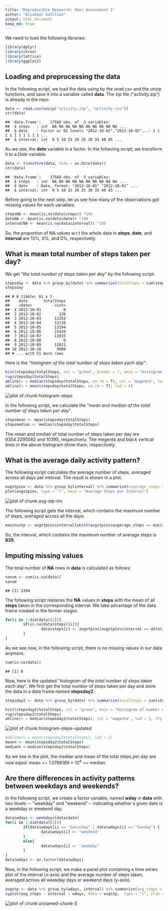 ```yaml
---
title: "Reproducible Research: Peer Assessment 1"
author: "Aliakbar Safilian"
output: html_document
keep_md: true
---
```

We need to load the following libraries: 

```r
library(dplyr)
library(chron)
library(lattice)
library(ggplot2)
```



## Loading and preprocessing the data
In the following script, we load the data using by the *read.csv* and the *unzip* functions, and save it into a variable called **data**. The zip file ("activity.zip") is already in the repo.  

```r
data <- read.csv(unzip("activity.zip", "activity.csv"))
str(data)
```

```
## 'data.frame':	17568 obs. of  3 variables:
##  $ steps   : int  NA NA NA NA NA NA NA NA NA NA ...
##  $ date    : Factor w/ 61 levels "2012-10-01","2012-10-02",..: 1 1 1 1 1 1 1 1 1 1 ...
##  $ interval: int  0 5 10 15 20 25 30 35 40 45 ...
```
As we see, the **date** variable is a factor. In the follwoing script, we transform it to a *Date* variable.

```r
data <- transform(data, date = as.Date(date))
str(data)
```

```
## 'data.frame':	17568 obs. of  3 variables:
##  $ steps   : int  NA NA NA NA NA NA NA NA NA NA ...
##  $ date    : Date, format: "2012-10-01" "2012-10-01" ...
##  $ interval: int  0 5 10 15 20 25 30 35 40 45 ...
```
Before going to the next step, let us see how many of the observations got missing values for each variables.

```r
stepsNA <- mean(is.na(data$steps)) *100
dateNA <- mean(is.na(data$date)) *100
intervalNA <- mean(is.na(data$interval)) *100
```
So, the proportion of NA values w.r.t the whole data in **steps**, **date**, and **interval** are 13%, 0%, and 0%, respectively.

## What is mean total number of steps taken per day?
We get "*the total number of steps taken per day*" by the following script. 

```r
stepsday <- data %>% group_by(date) %>% summarize(totalSteps = sum(steps, na.rm = TRUE))
stepsday
```

```
## # A tibble: 61 x 2
##    date       totalSteps
##    <date>          <int>
##  1 2012-10-01          0
##  2 2012-10-02        126
##  3 2012-10-03      11352
##  4 2012-10-04      12116
##  5 2012-10-05      13294
##  6 2012-10-06      15420
##  7 2012-10-07      11015
##  8 2012-10-08          0
##  9 2012-10-09      12811
## 10 2012-10-10       9900
## # ... with 51 more rows
```

Here is the "*histogram of the total number of steps taken each day*": 

```r
hist(stepsday$totalSteps, col = "green", breaks = 7, main = "Histogram of number of steps taken each day", xlab = "Total Steps")
rug(stepsday$totalSteps) 
abline(v = median(stepsday$totalSteps, na.rm = T), col = "magenta", lwd = 4)
abline(v = mean(stepsday$totalSteps, na.rm = T), lwd = 4)
```

![plot of chunk histogram-steps](figure/histogram-steps-1.png)

In the following script, we calculate the "*mean and median of the total number of steps taken per day*". 

```r
stepsmean <- mean(stepsday$totalSteps)
stepsmedian <- median(stepsday$totalSteps)
```
The mean and median of total number of steps taken per day are 9354.2295082 and 10395, respecitvely. The megenta and black vertical lines in the above histogram show them, respectively. 

## What is the average daily activity pattern?
The following script calculates the average number of steps, averaged across all days per interval. The result is shown in a plot.

```r
avgstpinv <- data %>% group_by(interval) %>% summarize(avgerage_steps = mean(steps, na.rm = TRUE))
plot(avgstpinv, type = "l", main = "Average Steps per Interval")
```

![plot of chunk avg-stp-inv](figure/avg-stp-inv-1.png)

The following script gets the interval, which contains the maximum number of steps, averaged across all the days. 

```r
maxinvstp <- avgstpinv$interval[which(avgstpinv$avgerage_steps == max(avgstpinv$avgerage_steps))]
```

So, the interval, which contains the maximum number of average steps is **835**.

## Imputing missing values
The total number of **NA** rows in **data** is calculated as follows: 

```r
nanum <- sum(is.na(data))
nanum
```

```
## [1] 2304
```

The following script replaces the **NA** values in **steps** with the mean of all **steps** taken in the corresponding interval. We take advantage of the data frame created in the former stages. 


```r
for(i in 1:dim(data)[1]){
        if(is.na(data$steps)[i]){
                data$steps[i] <- avgstpinv[avgstpinv$interval == data$interval[i],]$avgerage_steps
        }
}
```
As we see now, in the following script, there is no missing values in our data anymore.

```r
sum(is.na(data))
```

```
## [1] 0
```

Now, here is the updated "*histogram of the total number of steps taken each day*". We first get the total number of steps taken per day and store the data in a data frame named **stepsday2**. 

```r
stepsday2 <- data %>% group_by(date) %>% summarize(totalSteps = sum(steps, na.rm = T))

hist(stepsday2$totalSteps, col = "green", main = "Histogram of number of steps taken each day", xlab = "Total Steps")
rug(stepsday2$totalSteps) 
abline(v = median(stepsday2$totalSteps), col = "magenta", lwd = 2, lty = 2)
```

![plot of chunk histogram-steps-updated](figure/histogram-steps-updated-1.png)

```r
#abline(v = mean(stepsday2$totalSteps), lwd = 2)
meann <- mean(stepsday2$totalSteps)
mediann <-median(stepsday2$totalSteps)
```
As we see in the plot, the median and mean of the total steps per day are now eqaul: mean == 1.0766189 &times; 10<sup>4</sup>  == median.  


## Are there differences in activity patterns between weekdays and weekends?
In the following script, we create a factor variable, named **wday** in **data** with two levels -- "weekday" and "weekend"-- indicating whether a given date is a weekday or weekend day. 

```r
data$wdays <- weekdays(data$date)
for(i in 1:dim(data)[1]){
        if(data$wdays[i] == "Saturday" | data$wdays[i] == "Sunday") {
                data$wdays[i] <- "weekend"
        }
        else{
                data$wdays[i] <- "weekday"
        }
}
data$wdays <- as.factor(data$wdays)
```
Now, in the following script, we make a panel plot containing a time series plot of the interval (x-axis) and the average number of steps taken, averaged across all weekday days or weekend days (y-axis).

```r
avgstp <- data %>% group_by(wdays, interval) %>% summarize(avg_steps = mean(steps, na.rm = TRUE))
xyplot(avg_steps ~ interval | wdays, data = avgstp,  type = "l", ylab = "Number of steps", main = "Average number of Steps per interval")
```

![plot of chunk unnamed-chunk-3](figure/unnamed-chunk-3-1.png)
